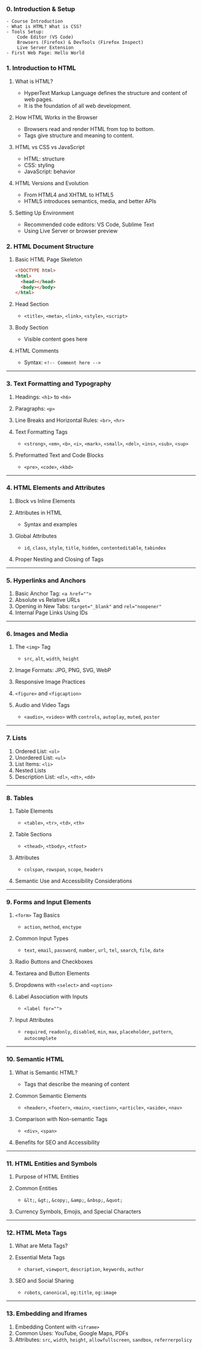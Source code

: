 ### 0. Introduction & Setup

    - Course Introduction
    - What is HTML? What is CSS?
    - Tools Setup:
        Code Editor (VS Code)
        Browsers (Firefox) & DevTools (Firefox Inspect)
        Live Server Extension
    - First Web Page: Hello World

### 1. Introduction to HTML

1. What is HTML?

   - HyperText Markup Language defines the structure and content of web pages.
   - It is the foundation of all web development.

2. How HTML Works in the Browser

   - Browsers read and render HTML from top to bottom.
   - Tags give structure and meaning to content.

3. HTML vs CSS vs JavaScript

   - HTML: structure
   - CSS: styling
   - JavaScript: behavior

4. HTML Versions and Evolution

   - From HTML4 and XHTML to HTML5
   - HTML5 introduces semantics, media, and better APIs

5. Setting Up Environment
   - Recommended code editors: VS Code, Sublime Text
   - Using Live Server or browser preview

### 2. HTML Document Structure

1. Basic HTML Page Skeleton

   ```html
   <!DOCTYPE html>
   <html>
     <head></head>
     <body></body>
   </html>
   ```

2. Head Section

   - `<title>`, `<meta>`, `<link>`, `<style>`, `<script>`

3. Body Section

   - Visible content goes here

4. HTML Comments
   - Syntax: `<!-- Comment here -->`

---

### 3. Text Formatting and Typography

1. Headings: `<h1>` to `<h6>`
2. Paragraphs: `<p>`
3. Line Breaks and Horizontal Rules: `<br>`, `<hr>`
4. Text Formatting Tags

   - `<strong>`, `<em>`, `<b>`, `<i>`, `<mark>`, `<small>`, `<del>`, `<ins>`, `<sub>`, `<sup>`

5. Preformatted Text and Code Blocks
   - `<pre>`, `<code>`, `<kbd>`

---

### 4. HTML Elements and Attributes

1. Block vs Inline Elements
2. Attributes in HTML

   - Syntax and examples

3. Global Attributes

   - `id`, `class`, `style`, `title`, `hidden`, `contenteditable`, `tabindex`

4. Proper Nesting and Closing of Tags

---

### 5. Hyperlinks and Anchors

1. Basic Anchor Tag: `<a href="">`
2. Absolute vs Relative URLs
3. Opening in New Tabs: `target="_blank"` and `rel="noopener"`
4. Internal Page Links Using IDs

---

### 6. Images and Media

1. The `<img>` Tag

   - `src`, `alt`, `width`, `height`

2. Image Formats: JPG, PNG, SVG, WebP
3. Responsive Image Practices
4. `<figure>` and `<figcaption>`
5. Audio and Video Tags

   - `<audio>`, `<video>` with `controls`, `autoplay`, `muted`, `poster`

---

### 7. Lists

1. Ordered List: `<ol>`
2. Unordered List: `<ul>`
3. List Items: `<li>`
4. Nested Lists
5. Description List: `<dl>`, `<dt>`, `<dd>`

---

### 8. Tables

1. Table Elements

   - `<table>`, `<tr>`, `<td>`, `<th>`

2. Table Sections

   - `<thead>`, `<tbody>`, `<tfoot>`

3. Attributes

   - `colspan`, `rowspan`, `scope`, `headers`

4. Semantic Use and Accessibility Considerations

---

### 9. Forms and Input Elements

1. `<form>` Tag Basics

   - `action`, `method`, `enctype`

2. Common Input Types

   - `text`, `email`, `password`, `number`, `url`, `tel`, `search`, `file`, `date`

3. Radio Buttons and Checkboxes
4. Textarea and Button Elements
5. Dropdowns with `<select>` and `<option>`
6. Label Association with Inputs

   - `<label for="">`

7. Input Attributes

   - `required`, `readonly`, `disabled`, `min`, `max`, `placeholder`, `pattern`, `autocomplete`

---

### 10. Semantic HTML

1. What is Semantic HTML?

   - Tags that describe the meaning of content

2. Common Semantic Elements

   - `<header>`, `<footer>`, `<main>`, `<section>`, `<article>`, `<aside>`, `<nav>`

3. Comparison with Non-semantic Tags

   - `<div>`, `<span>`

4. Benefits for SEO and Accessibility

---

### 11. HTML Entities and Symbols

1. Purpose of HTML Entities
2. Common Entities

   - `&lt;`, `&gt;`, `&copy;`, `&amp;`, `&nbsp;`, `&quot;`

3. Currency Symbols, Emojis, and Special Characters

---

### 12. HTML Meta Tags

1. What are Meta Tags?
2. Essential Meta Tags

   - `charset`, `viewport`, `description`, `keywords`, `author`

3. SEO and Social Sharing

   - `robots`, `canonical`, `og:title`, `og:image`

---

### 13. Embedding and Iframes

1. Embedding Content with `<iframe>`
2. Common Uses: YouTube, Google Maps, PDFs
3. Attributes: `src`, `width`, `height`, `allowfullscreen`, `sandbox`, `referrerpolicy`

